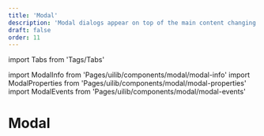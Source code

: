 ```yaml
---
title: 'Modal'
description: 'Modal dialogs appear on top of the main content changing the mode of the system into a special mode requiring user interaction'
draft: false
order: 11
---
```


import Tabs from 'Tags/Tabs'

import ModalInfo from 'Pages/uilib/components/modal/modal-info'
import ModalProperties from 'Pages/uilib/components/modal/modal-properties'
import ModalEvents from 'Pages/uilib/components/modal/modal-events'

# Modal

<Tabs>
  <Tabs.Content>
    <ModalInfo />
  </Tabs.Content>
  <Tabs.Content>
    <ModalProperties />
  </Tabs.Content>
  <Tabs.Content>
    <ModalEvents />
  </Tabs.Content>
</Tabs>
